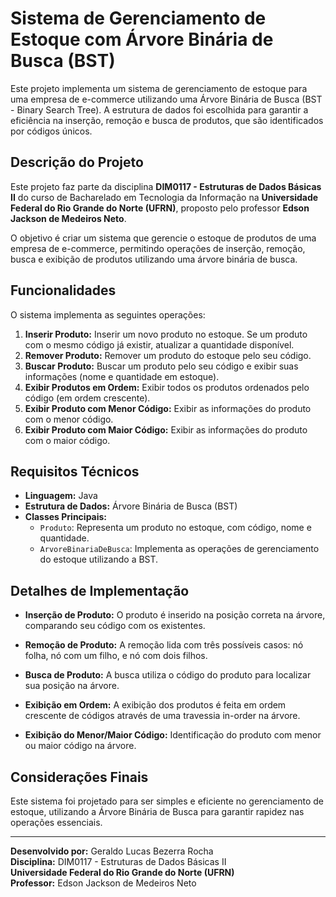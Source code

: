 # Sistema de Gerenciamento de Estoque com Árvore Binária de Busca (BST)

Este projeto implementa um sistema de gerenciamento de estoque para uma empresa de e-commerce utilizando uma Árvore Binária de Busca (BST - Binary Search Tree). A estrutura de dados foi escolhida para garantir a eficiência na inserção, remoção e busca de produtos, que são identificados por códigos únicos.

## Descrição do Projeto

Este projeto faz parte da disciplina **DIM0117 - Estruturas de Dados Básicas II** do curso de Bacharelado em Tecnologia da Informação na **Universidade Federal do Rio Grande do Norte (UFRN)**, proposto pelo professor **Edson Jackson de Medeiros Neto**.

O objetivo é criar um sistema que gerencie o estoque de produtos de uma empresa de e-commerce, permitindo operações de inserção, remoção, busca e exibição de produtos utilizando uma árvore binária de busca.

## Funcionalidades

O sistema implementa as seguintes operações:

1. **Inserir Produto:** Inserir um novo produto no estoque. Se um produto com o mesmo código já existir, atualizar a quantidade disponível.
2. **Remover Produto:** Remover um produto do estoque pelo seu código.
3. **Buscar Produto:** Buscar um produto pelo seu código e exibir suas informações (nome e quantidade em estoque).
4. **Exibir Produtos em Ordem:** Exibir todos os produtos ordenados pelo código (em ordem crescente).
5. **Exibir Produto com Menor Código:** Exibir as informações do produto com o menor código.
6. **Exibir Produto com Maior Código:** Exibir as informações do produto com o maior código.

## Requisitos Técnicos

- **Linguagem:** Java
- **Estrutura de Dados:** Árvore Binária de Busca (BST)
- **Classes Principais:**
    - `Produto`: Representa um produto no estoque, com código, nome e quantidade.
    - `ArvoreBinariaDeBusca`: Implementa as operações de gerenciamento do estoque utilizando a BST.

## Detalhes de Implementação

- **Inserção de Produto:** O produto é inserido na posição correta na árvore, comparando seu código com os existentes.

- **Remoção de Produto:** A remoção lida com três possíveis casos: nó folha, nó com um filho, e nó com dois filhos.

- **Busca de Produto:** A busca utiliza o código do produto para localizar sua posição na árvore.

- **Exibição em Ordem:** A exibição dos produtos é feita em ordem crescente de códigos através de uma travessia in-order na árvore.

- **Exibição do Menor/Maior Código:** Identificação do produto com menor ou maior código na árvore.

## Considerações Finais

Este sistema foi projetado para ser simples e eficiente no gerenciamento de estoque, utilizando a Árvore Binária de Busca para garantir rapidez nas operações essenciais.

---

**Desenvolvido por:** Geraldo Lucas Bezerra Rocha  
**Disciplina:** DIM0117 - Estruturas de Dados Básicas II  
**Universidade Federal do Rio Grande do Norte (UFRN)**  
**Professor:** Edson Jackson de Medeiros Neto